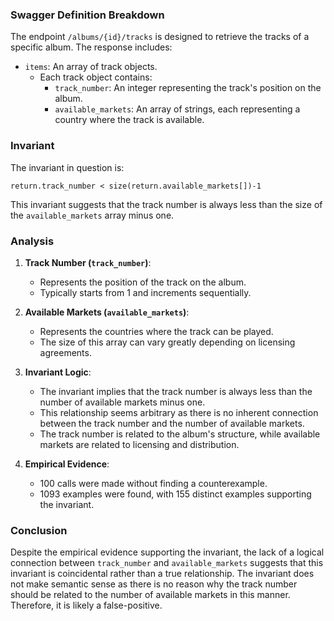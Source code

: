 ### Swagger Definition Breakdown

The endpoint `/albums/{id}/tracks` is designed to retrieve the tracks of a specific album. The response includes:
- `items`: An array of track objects.
  - Each track object contains:
    - `track_number`: An integer representing the track's position on the album.
    - `available_markets`: An array of strings, each representing a country where the track is available.

### Invariant

The invariant in question is:

`return.track_number < size(return.available_markets[])-1`

This invariant suggests that the track number is always less than the size of the `available_markets` array minus one.

### Analysis

1. **Track Number (`track_number`)**:
   - Represents the position of the track on the album.
   - Typically starts from 1 and increments sequentially.

2. **Available Markets (`available_markets`)**:
   - Represents the countries where the track can be played.
   - The size of this array can vary greatly depending on licensing agreements.

3. **Invariant Logic**:
   - The invariant implies that the track number is always less than the number of available markets minus one.
   - This relationship seems arbitrary as there is no inherent connection between the track number and the number of available markets.
   - The track number is related to the album's structure, while available markets are related to licensing and distribution.

4. **Empirical Evidence**:
   - 100 calls were made without finding a counterexample.
   - 1093 examples were found, with 155 distinct examples supporting the invariant.

### Conclusion

Despite the empirical evidence supporting the invariant, the lack of a logical connection between `track_number` and `available_markets` suggests that this invariant is coincidental rather than a true relationship. The invariant does not make semantic sense as there is no reason why the track number should be related to the number of available markets in this manner. Therefore, it is likely a false-positive.
